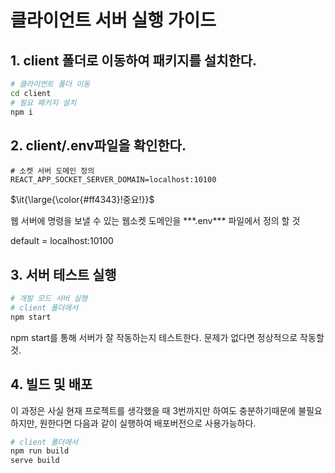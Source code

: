 # 클라이언트 서버 실행 가이드

## 1. **client** 폴더로 이동하여 패키지를 설치한다.
```bash
# 클라이언트 폴더 이동
cd client
# 필요 패키지 설치
npm i
```

## 2. client/.env파일을 확인한다.
```dotenv
# 소켓 서버 도메인 정의
REACT_APP_SOCKET_SERVER_DOMAIN=localhost:10100
```
<p>$\it{\large{\color{#ff4343}!중요!}}$</p>웹 서버에 명령을 보낼 수 있는 웹소켓 도메인을 ***.env*** 파일에서 정의 할 것

default = localhost:10100

## 3. 서버 테스트 실행
```bash
# 개발 모드 서버 실행
# client 폴더에서
npm start
```
npm start를 통해 서버가 잘 작동하는지 테스트한다. 문제가 없다면 정상적으로 작동할 것.

## 4. 빌드 및 배포
이 과정은 사실 현재 프로젝트를 생각했을 때 3번까지만 하여도 충분하기때문에 불필요하지만, 원한다면 다음과 같이 실행하여 배포버전으로 사용가능하다.
```bash
# client 폴더에서
npm run build
serve build
```


